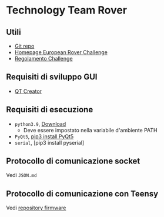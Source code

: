 # Technology Team Rover

## Utili

- [Git repo](https://github.com/JoGist/SASA-socket-gui)
- [Homepage European Rover Challenge](https://roverchallenge.eu/en/main-page/)
- [Regolamento Challenge](https://drive.google.com/file/d/1fdFG12WW0QmHjRp6cL2ikP8UFmEpzSka/view)

## Requisiti di sviluppo GUI

- [QT Creator](https://www.qt.io/download-open-source)

## Requisiti di esecuzione

- `python3.9`, [Download](https://www.python.org/)
  - Deve essere impostato nella variabile d'ambiente PATH
- `PyQt5`, [pip3 install PyQt5](https://pypi.org/project/PyQt5/)
- `serial`, [pip3 install pyserial]

## Protocollo di comunicazione socket

Vedi `JSON.md`

## Protocollo di comunicazione con Teensy

Vedi [repository firmware](https://github.com/Sapienza-Technology-2021/Rover-firmware/blob/master/README.md)